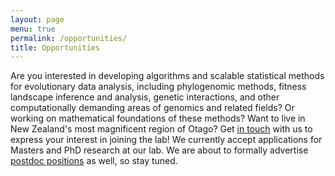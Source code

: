 ```yaml
---
layout: page
menu: true
permalink: /opportunities/
title: Opportunities
---
```


Are you interested in developing algorithms and scalable statistical methods for evolutionary data analysis, including phylogenomic methods, fitness landscape inference and analysis, genetic interactions, and other computationally demanding areas of genomics and related fields?
Or working on mathematical foundations of these methods?
Want to live in New Zealand's most magnificent region of Otago?
Get [in touch](mailto:alex@gavruskin.com) with us to express your interest in joining the lab!
We currently accept applications for Masters and PhD research at our lab.
We are about to formally advertise [postdoc positions](http://lab.gavruskin.com/jobs/2018/03/27/postdoc-jobs.html) as well, so stay tuned.
